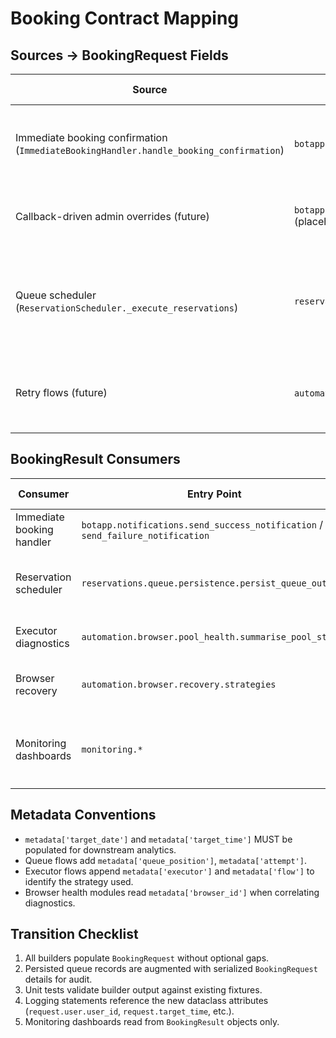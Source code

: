 # Booking Contract Mapping

## Sources → BookingRequest Fields

| Source | Request Builder | Request ID | Source Enum | Courts | Target Date | Target Time | User Data | Metadata | Notes |
| --- | --- | --- | --- | --- | --- | --- | --- | --- | --- |
| Immediate booking confirmation (`ImmediateBookingHandler.handle_booking_confirmation`) | `botapp.booking.request_builder.build_immediate_booking_request` | `None` | `BookingSource.IMMEDIATE` | Single court from callback payload (`court_number`) | Callback payload (`date`) | Callback payload (`time`) | `BookingUser` built from `user_manager.get_user` | Telegram message context, executor hints | Requires profile validation before builder is invoked |
| Callback-driven admin overrides (future) | `botapp.booking.request_builder.build_admin_booking_request` (placeholder) | Provided override ID | `BookingSource.ADMIN` | Courts specified by admin payload | Provided | Provided | `BookingUser` derived from admin target | Audit metadata | Reserve for future admin panel wiring |
| Queue scheduler (`ReservationScheduler._execute_reservations`) | `reservations.queue.request_builder.ReservationRequestBuilder.from_dict` | Reservation ID (`reservation['id']`) | `BookingSource.QUEUED` | Reservation courts (ordered) | Reservation `target_date` | Reservation `target_time` | `BookingUser` composed from reservation + user store | Queue position, retry counters | Builder ensures at least one court; falls back to defaults from config |
| Retry flows (future) | `automation.executors.request_factory.build_retry_request` (placeholder) | Previous request ID | `BookingSource.RETRY` | Courts from prior attempt metadata | Stored | Stored | Same `BookingUser` as original request | Error codes, retry count | Enables idempotent recovery after transient failures |

## BookingResult Consumers

| Consumer | Entry Point | Required Fields | Optional Fields | Usage |
| --- | --- | --- | --- | --- |
| Immediate booking handler | `botapp.notifications.send_success_notification` / `send_failure_notification` | `status`, `user`, `message` | `confirmation_code`, `confirmation_url` | Format Telegram messages |
| Reservation scheduler | `reservations.queue.persistence.persist_queue_outcome` | `status`, `request_id`, `metadata` | `errors`, `confirmation_code` | Update queue records and metrics |
| Executor diagnostics | `automation.browser.pool_health.summarise_pool_status` | `status`, `metadata` | `started_at`, `completed_at` | Log structured telemetry |
| Browser recovery | `automation.browser.recovery.strategies` | `status`, `errors` | `confirmation_url` | Trigger fallback vs recovery |
| Monitoring dashboards | `monitoring.*` | `status`, `user`, `target_time`, `target_date` (from metadata) | `message` | Display cross-system status |

## Metadata Conventions

- `metadata['target_date']` and `metadata['target_time']` MUST be populated for downstream analytics.
- Queue flows add `metadata['queue_position']`, `metadata['attempt']`.
- Executor flows append `metadata['executor']` and `metadata['flow']` to identify the strategy used.
- Browser health modules read `metadata['browser_id']` when correlating diagnostics.

## Transition Checklist

1. All builders populate `BookingRequest` without optional gaps.
2. Persisted queue records are augmented with serialized `BookingRequest` details for audit.
3. Unit tests validate builder output against existing fixtures.
4. Logging statements reference the new dataclass attributes (`request.user.user_id`, `request.target_time`, etc.).
5. Monitoring dashboards read from `BookingResult` objects only.
